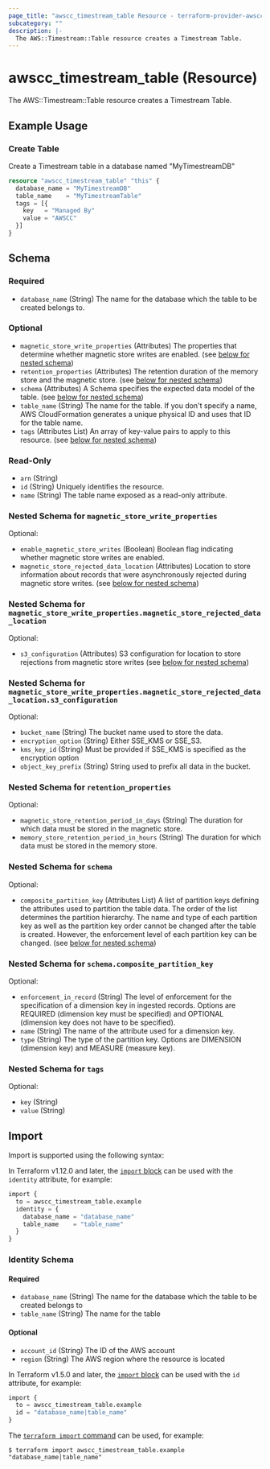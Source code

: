 ```yaml
---
page_title: "awscc_timestream_table Resource - terraform-provider-awscc"
subcategory: ""
description: |-
  The AWS::Timestream::Table resource creates a Timestream Table.
---
```


# awscc_timestream_table (Resource)

The AWS::Timestream::Table resource creates a Timestream Table.

## Example Usage

### Create Table
Create a Timestream table in a database named "MyTimestreamDB"
```terraform
resource "awscc_timestream_table" "this" {
  database_name = "MyTimestreamDB"
  table_name    = "MyTimestreamTable"
  tags = [{
    key   = "Managed By"
    value = "AWSCC"
  }]
}
```

<!-- schema generated by tfplugindocs -->
## Schema

### Required

- `database_name` (String) The name for the database which the table to be created belongs to.

### Optional

- `magnetic_store_write_properties` (Attributes) The properties that determine whether magnetic store writes are enabled. (see [below for nested schema](#nestedatt--magnetic_store_write_properties))
- `retention_properties` (Attributes) The retention duration of the memory store and the magnetic store. (see [below for nested schema](#nestedatt--retention_properties))
- `schema` (Attributes) A Schema specifies the expected data model of the table. (see [below for nested schema](#nestedatt--schema))
- `table_name` (String) The name for the table. If you don't specify a name, AWS CloudFormation generates a unique physical ID and uses that ID for the table name.
- `tags` (Attributes List) An array of key-value pairs to apply to this resource. (see [below for nested schema](#nestedatt--tags))

### Read-Only

- `arn` (String)
- `id` (String) Uniquely identifies the resource.
- `name` (String) The table name exposed as a read-only attribute.

<a id="nestedatt--magnetic_store_write_properties"></a>
### Nested Schema for `magnetic_store_write_properties`

Optional:

- `enable_magnetic_store_writes` (Boolean) Boolean flag indicating whether magnetic store writes are enabled.
- `magnetic_store_rejected_data_location` (Attributes) Location to store information about records that were asynchronously rejected during magnetic store writes. (see [below for nested schema](#nestedatt--magnetic_store_write_properties--magnetic_store_rejected_data_location))

<a id="nestedatt--magnetic_store_write_properties--magnetic_store_rejected_data_location"></a>
### Nested Schema for `magnetic_store_write_properties.magnetic_store_rejected_data_location`

Optional:

- `s3_configuration` (Attributes) S3 configuration for location to store rejections from magnetic store writes (see [below for nested schema](#nestedatt--magnetic_store_write_properties--magnetic_store_rejected_data_location--s3_configuration))

<a id="nestedatt--magnetic_store_write_properties--magnetic_store_rejected_data_location--s3_configuration"></a>
### Nested Schema for `magnetic_store_write_properties.magnetic_store_rejected_data_location.s3_configuration`

Optional:

- `bucket_name` (String) The bucket name used to store the data.
- `encryption_option` (String) Either SSE_KMS or SSE_S3.
- `kms_key_id` (String) Must be provided if SSE_KMS is specified as the encryption option
- `object_key_prefix` (String) String used to prefix all data in the bucket.




<a id="nestedatt--retention_properties"></a>
### Nested Schema for `retention_properties`

Optional:

- `magnetic_store_retention_period_in_days` (String) The duration for which data must be stored in the magnetic store.
- `memory_store_retention_period_in_hours` (String) The duration for which data must be stored in the memory store.


<a id="nestedatt--schema"></a>
### Nested Schema for `schema`

Optional:

- `composite_partition_key` (Attributes List) A list of partition keys defining the attributes used to partition the table data. The order of the list determines the partition hierarchy. The name and type of each partition key as well as the partition key order cannot be changed after the table is created. However, the enforcement level of each partition key can be changed. (see [below for nested schema](#nestedatt--schema--composite_partition_key))

<a id="nestedatt--schema--composite_partition_key"></a>
### Nested Schema for `schema.composite_partition_key`

Optional:

- `enforcement_in_record` (String) The level of enforcement for the specification of a dimension key in ingested records. Options are REQUIRED (dimension key must be specified) and OPTIONAL (dimension key does not have to be specified).
- `name` (String) The name of the attribute used for a dimension key.
- `type` (String) The type of the partition key. Options are DIMENSION (dimension key) and MEASURE (measure key).



<a id="nestedatt--tags"></a>
### Nested Schema for `tags`

Optional:

- `key` (String)
- `value` (String)

## Import

Import is supported using the following syntax:

In Terraform v1.12.0 and later, the [`import` block](https://developer.hashicorp.com/terraform/language/import) can be used with the `identity` attribute, for example:

```terraform
import {
  to = awscc_timestream_table.example
  identity = {
    database_name = "database_name"
    table_name    = "table_name"
  }
}
```

<!-- schema generated by tfplugindocs -->
### Identity Schema

#### Required

- `database_name` (String) The name for the database which the table to be created belongs to
- `table_name` (String) The name for the table

#### Optional

- `account_id` (String) The ID of the AWS account
- `region` (String) The AWS region where the resource is located

In Terraform v1.5.0 and later, the [`import` block](https://developer.hashicorp.com/terraform/language/import) can be used with the `id` attribute, for example:

```terraform
import {
  to = awscc_timestream_table.example
  id = "database_name|table_name"
}
```

The [`terraform import` command](https://developer.hashicorp.com/terraform/cli/commands/import) can be used, for example:

```shell
$ terraform import awscc_timestream_table.example "database_name|table_name"
```
